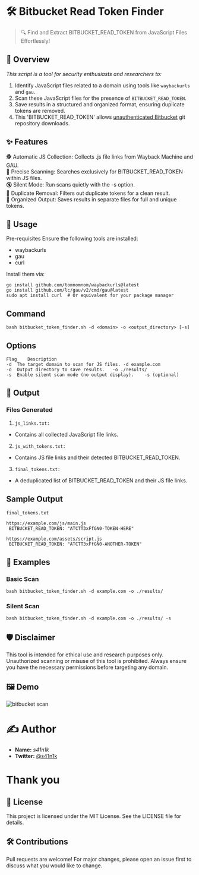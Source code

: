# 🛠️ Bitbucket Read Token Finder

>🔍 Find and Extract BITBUCKET_READ_TOKEN from JavaScript Files Effortlessly!

## 📖 Overview
*This script is a tool for security enthusiasts and researchers to:*

1. Identify JavaScript files related to a domain using tools like `waybackurls` and `gau`.
2. Scan these JavaScript files for the presence of `BITBUCKET_READ_TOKEN`.
3. Save results in a structured and organized format, ensuring duplicate tokens are removed.
4. This 'BITBUCKET_READ_TOKEN' allows [unauthenticated Bitbucket](https://github.com/s41n1k/UnAuthBitbucket-Repository-Clone) git repository downloads.

## ✨ Features
🕵️ Automatic JS Collection: Collects .js file links from Wayback Machine and GAU.\
🔎 Precise Scanning: Searches exclusively for BITBUCKET_READ_TOKEN within JS files.\
🔇 Silent Mode: Run scans quietly with the -s option.\
🧹 Duplicate Removal: Filters out duplicate tokens for a clean result.\
📂 Organized Output: Saves results in separate files for full and unique tokens.


## 🚀 Usage
Pre-requisites
Ensure the following tools are installed:

- waybackurls
- gau
- curl

Install them via:
```
go install github.com/tomnomnom/waybackurls@latest
go install github.com/lc/gau/v2/cmd/gau@latest
sudo apt install curl  # Or equivalent for your package manager
```

## Command
``` bash bitbucket_token_finder.sh -d <domain> -o <output_directory> [-s] ```

## Options
```
Flag	Description
-d	The target domain to scan for JS files.	-d example.com
-o	Output directory to save results.	-o ./results/
-s	Enable silent scan mode (no output display).	-s (optional)
```
## 📂 Output
### Files Generated
1. `js_links.txt:`
  - Contains all collected JavaScript file links.
2. `js_with_tokens.txt:`
  - Contains JS file links and their detected BITBUCKET_READ_TOKEN.
3. `final_tokens.txt:`
  - A deduplicated list of BITBUCKET_READ_TOKEN and their JS file links.

## Sample Output
`final_tokens.txt`
```
https://example.com/js/main.js
 BITBUCKET_READ_TOKEN: "ATCTT3xFfGN0-TOKEN-HERE"

https://example.com/assets/script.js
 BITBUCKET_READ_TOKEN: "ATCTT3xFfGN0-ANOTHER-TOKEN"
```
## 🔧 Examples
  ### Basic Scan
`bash bitbucket_token_finder.sh -d example.com -o ./results/`
  ### Silent Scan
`bash bitbucket_token_finder.sh -d example.com -o ./results/ -s`

## 🛡️ Disclaimer
This tool is intended for ethical use and research purposes only. Unauthorized scanning or misuse of this tool is prohibited. Always ensure you have the necessary permissions before targeting any domain.

## 🖼️ Demo
![bitbucket scan](https://github.com/user-attachments/assets/90c2145a-77a1-4f8c-904c-de0e612c14fd)

# ✍️ Author
- **Name:** *s41n1k*
- **Twitter:** [@s41n1k](https://x.com/s41n1k)

# **Thank you**


## 📃 License
This project is licensed under the MIT License. See the LICENSE file for details.

## 🛠️ Contributions
Pull requests are welcome! For major changes, please open an issue first to discuss what you would like to change.
